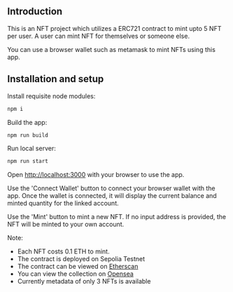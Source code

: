 ## Introduction

This is an NFT project which utilizes a ERC721 contract to mint upto 5 NFT per user. A user can mint NFT for themselves or someone else.

You can use a browser wallet such as metamask to mint NFTs using this app.

## Installation and setup

Install requisite node modules:

```bash
npm i
```

Build the app:

```bash
npm run build
```

Run local server:

```bash
npm run start
```

Open [http://localhost:3000](http://localhost:3000) with your browser to use the app.

Use the 'Connect Wallet' button to connect your browser wallet with the app. Once the wallet is connected, it will display the current balance and minted quantity for the linked account.

Use the 'Mint' button to mint a new NFT. If no input address is provided, the NFT will be minted to your own account.

Note: 
- Each NFT costs 0.1 ETH to mint.
- The contract is deployed on Sepolia Testnet
- The contract can be viewed on [Etherscan](https://sepolia.etherscan.io/address/0x6594a2937366a5a09f0b7e640e34eb0a39112515)
- You can view the collection on [Opensea](https://testnets.opensea.io/collection/arknights-at-1)
- Currently metadata of only 3 NFTs is available 

